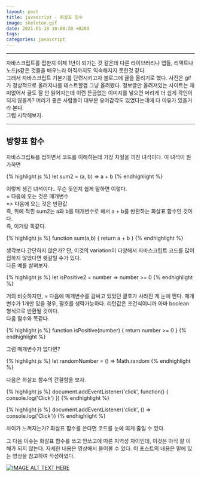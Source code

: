 ```yaml
---
layout: post
title: javascript - 화살표 함수
image: skeleton.gif
date: 2021-01-18 10:08:20 +0200
tags: 
categories: javascript
---
```


***

자바스크립트를 접한지 이제 1년이 되가는 것 같은데 다른 라이브러리나 앱들, 리액트나 노드js같은 것들을 배우느라 아직까지도 익숙해지지 못한것 같다.  
그래서 자바스크립트 기본기를 단련시키고자 블로그에 글을 올리기로 했다. 사진은 gif가 정상적으로 올려지나를 테스트할겸 그냥 올려봤다. 정보글만 올려져있는 사이트는 재미없어서 글도 잘 안 읽어지는데 이런 뜬금없는 이미지를 넣으면 머리게 더 쉽게 각인이 되지 않을까? 머리가 좋은 사람들이 대부분 유머감각도 있었다는데에 다 이유가 있을거라 본다.  
그럼 시작해보자.

***

## 방향표 함수

자바스크립트를 접하면서 코드를 이해하는데 가장 차질을 끼친 녀석이다. 이 녀석이 뭔가하면

{% highlight js %}
    let sum2 = (a, b) => a + b
{% endhighlight %}

이렇게 생긴 녀석이다..  무슨 뜻인지 쉽게 말하면 이렇다.  
= 다음에 오는 것은 매개변수  
=> 다음에 오는 것은 반환값  
즉, 위에 적힌 sum2는 a와 b를 매개변수로 해서 a + b를 반환하는 화살표 함수인 것이다.  
즉, 이거랑 똑같다.  

{% highlight js %}
    function sum(a,b) {
        return a + b
    }
{% endhighlight %}



생각보다 간단하지 않은가? 단, 이것의 variation이 다양해서 자바스크립트 코드를 많이 접하지 않았다면 헷갈릴 수가 있다.  
다른 예를 살펴보자.

{% highlight js %}
    let isPositive2 = number => number >= 0
{% endhighlight %}

거의 비슷하지만, = 다음에 매개변수를 감싸고 있었던 괄호가 사라진 게 눈에 띈다. 매개변수가 1개만 있을 경우, 괄호를 생략가능하다. 리턴값은 조건식이니까 아마 boolean 형식으로 반환될 것이다.   
다음 함수와 똑같다. 

{% highlight js %}
    function isPositive(number) { 
        return number >= 0
    }
{% endhighlight %}

그럼 매개변수가 없다면?  

{% highlight js %}
    let randomNumber = () => Math.random
{% endhighlight %}

다음은 화살표 함수의 간결함을 보자.

{% highlight js %}
    document.addEventListener('click', function() {
        console.log('Click')
    })
{% endhighlight %}


{% highlight js %}
    document.addEventListener('click', () => console.log('Click'))
{% endhighlight %}

차이가 느껴지는가? 화살표 함수를 쓴다면 코드를 눈에 띄게 줄일 수 있다.  

그 다음 이슈는 화살표 함수를 쓰고 안쓰고에 따른 지역성 차이인데, 이것은 아직 잘 이해가 되지 않는다. 자세한 내용은 영상에서 들어볼 수 있다. 이 포스트의 내용은 밑에 있는 영상을 참고하여 작성하였다. 

[![IMAGE ALT TEXT HERE](https://img.youtube.com/vi/h33Srr5J9nY/0.jpg)](https://www.youtube.com/watch?v=h33Srr5J9nY)

